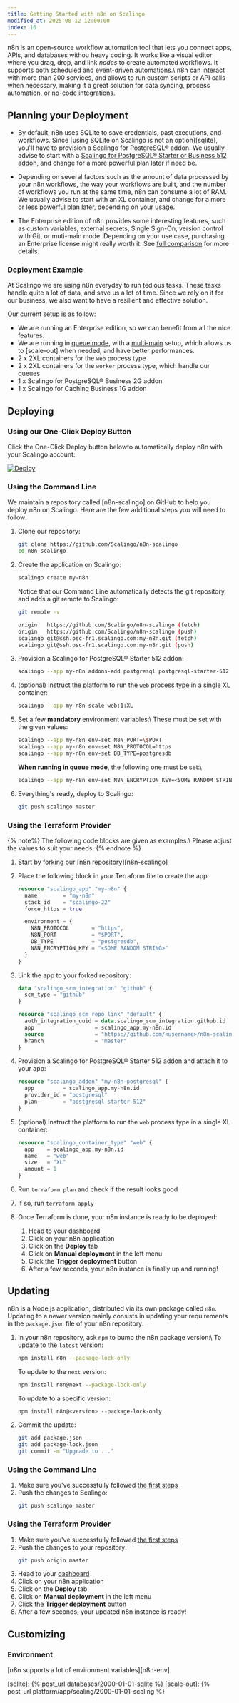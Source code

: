 ```yaml
---
title: Getting Started with n8n on Scalingo
modified_at: 2025-08-12 12:00:00
index: 16
---
```


n8n is an open-source workflow automation tool that lets you connect apps,
APIs, and databases withou heavy coding. It works like a visual editor where
you drag, drop, and link *nodes* to create automated workflows. It supports
both scheduled and event-driven automations.\\
n8n can interact with more than 200 services, and allows to run custom scripts
or API calls when necessary, making it a great solution for data syncing,
process automation, or no-code integrations.


## Planning your Deployment

- By default, n8n uses SQLite to save credentials, past executions, and
  workflows. Since [using SQLite on Scalingo is not an option][sqlite], you'll
  have to provision a Scalingo for PostgreSQL® addon. We usually advise to
  start with a [Scalingo for PostgreSQL® Starter or Business 512
  addon][db-postgresql], and change for a more powerful plan later if need be.

- Depending on several factors such as the amount of data processed by your n8n
  workflows, the way your workflows are built, and the number of workflows you
  run at the same time, n8n can consume a lot of RAM. We usually advise to
  start with an XL container, and change for a more or less powerful plan
  later, depending on your usage.

- The Enterprise edition of n8n provides some interesting features, such as
  custom variables, external secrets, Single Sign-On, version control with Git,
  or muti-main mode. Depending on your use case, purchasing an Enterprise
  license might really worth it. See [full comparison][n8n-editions] for more
  details.

### Deployment Example

At Scalingo we are using n8n everyday to run tedious tasks. These tasks handle
quite a lot of data, and save us a lot of time. Since we rely on it for our
business, we also want to have a resilient and effective solution.

Our current setup is as follow:

- We are running an Enterprise edition, so we can benefit from all the nice
  features.
- We are running in [queue mode], with a [multi-main] setup, which allows us to
  [scale-out] when needed, and have better performances.
- 2 x 2XL containers for the `web` process type
- 2 x 2XL containers for the `worker` process type, which handle our queues
- 1 x Scalingo for PostgreSQL® Business 2G addon
- 1 x Scalingo for Caching Business 1G addon


## Deploying

### Using our One-Click Deploy Button

Click the One-Click Deploy button belowto automatically deploy n8n with your
Scalingo account:

[![Deploy](https://cdn.scalingo.com/deploy/button.svg)][one-click]

### Using the Command Line

We maintain a repository called [n8n-scalingo] on GitHub to help you deploy n8n
on Scalingo. Here are the few additional steps you will need to follow:

1. Clone our repository:
   ```bash
   git clone https://github.com/Scalingo/n8n-scalingo
   cd n8n-scalingo
   ```

2. Create the application on Scalingo:
   ```bash
   scalingo create my-n8n
   ```

   Notice that our Command Line automatically detects the git repository, and
   adds a git remote to Scalingo:
   ```bash
   git remote -v

   origin   https://github.com/Scalingo/n8n-scalingo (fetch)
   origin   https://github.com/Scalingo/n8n-scalingo (push)
   scalingo git@ssh.osc-fr1.scalingo.com:my-n8n.git (fetch)
   scalingo git@ssh.osc-fr1.scalingo.com:my-n8n.git (push)
   ```

3. Provision a Scalingo for PostgreSQL® Starter 512 addon:
   ```bash
   scalingo --app my-n8n addons-add postgresql postgresql-starter-512
   ```

4. (optional) Instruct the platform to run the `web` process type in a single
   XL container:
   ```bash
   scalingo --app my-n8n scale web:1:XL
   ```

5. Set a few **mandatory** environment variables:\\
   These must be set with the given values:
   ```bash
   scalingo --app my-n8n env-set N8N_PORT=\$PORT
   scalingo --app my-n8n env-set N8N_PROTOCOL=https
   scalingo --app my-n8n env-set DB_TYPE=postgresdb
   ```

   **When running in queue mode**, the following one must be set:\\
   ```bash
   scalingo --app my-n8n env-set N8N_ENCRYPTION_KEY=<SOME RANDOM STRING>
   ```

6. Everything's ready, deploy to Scalingo:
   ```bash
   git push scalingo master
   ```

### Using the Terraform Provider

{% note%}
The following code blocks are given as examples.\\
Please adjust the values to suit your needs.
{% endnote %}

1. Start by forking our [n8n repository][n8n-scalingo]
2. Place the following block in your Terraform file to create the app:
   ```terraform
   resource "scalingo_app" "my-n8n" {
     name        = "my-n8n"
     stack_id    = "scalingo-22"
     force_https = true

     environment = {
       N8N_PROTOCOL       = "https",
       N8N_PORT           = "$PORT",
       DB_TYPE            = "postgresdb",
       N8N_ENCRYPTION_KEY = "<SOME RANDOM STRING>"
     }
   }
   ```

3. Link the app to your forked repository:
   ```terraform
   data "scalingo_scm_integration" "github" {
     scm_type = "github"
   }

   resource "scalingo_scm_repo_link" "default" {
     auth_integration_uuid = data.scalingo_scm_integration.github.id
     app                   = scalingo_app.my-n8n.id
     source                = "https://github.com/<username>/n8n-scalingo"
     branch                = "master"
   }
   ```

4. Provision a Scalingo for PostgreSQL® Starter 512 addon and attach it to your
   app:
   ```terraform
   resource "scalingo_addon" "my-n8n-postgresql" {
     app         = scalingo_app.my-n8n.id
     provider_id = "postgresql"
     plan        = "postgresql-starter-512"
   }
   ```

5. (optional) Instruct the platform to run the `web` process type in a single
   XL container:
   ```terraform
   resource "scalingo_container_type" "web" {
     app    = scalingo_app.my-n8n.id
     name   = "web"
     size   = "XL"
     amount = 1
   }
   ```

6. Run `terraform plan` and check if the result looks good
7. If so, run `terraform apply`
8. Once Terraform is done, your n8n instance is ready to be deployed:
   1. Head to your [dashboard]
   2. Click on your n8n application
   3. Click on the **Deploy** tab
   4. Click on **Manual deployment** in the left menu
   5. Click the **Trigger deployment** button
   6. After a few seconds, your n8n instance is finally up and running!


## Updating

n8n is a Node.js application, distributed via its own package called `n8n`.
Updating to a newer version mainly consists in updating your requirements in
the `package.json` file of your n8n repository.

1. In your n8n repository, ask `npm` to bump the n8n package version:\\
   To update to the `latest` version:
   ```bash
   npm install n8n --package-lock-only
   ```

   To update to the `next` version:
   ```bash
   npm install n8n@next --package-lock-only
   ```

   To update to a specific version:
   ```bash
   npm install n8n@<version> --package-lock-only
   ```

2. Commit the update:
   ```bash
   git add package.json
   git add package-lock.json
   git commit -m "Upgrade to ..."
   ```

### Using the Command Line

1. Make sure you've successfully followed [the first steps](#updating)
2. Push the changes to Scalingo:
   ```bash
   git push scalingo master
   ```

### Using the Terraform Provider

1. Make sure you've successfully followed [the first steps](#updating)
2. Push the changes to your repository:
   ```bash
   git push origin master
   ```
3. Head to your [dashboard]
4. Click on your n8n application
5. Click on the **Deploy** tab
6. Click on **Manual deployment** in the left menu
7. Click the **Trigger deployment** button
8. After a few seconds, your updated n8n instance is ready!


## Customizing

### Environment

[n8n supports a lot of environment variables][n8n-env].


[n8n-editions]: https://docs.n8n.io/hosting/community-edition-features/
[queue mode]: https://docs.n8n.io/hosting/scaling/queue-mode/
[multi-main]: https://docs.n8n.io/hosting/scaling/queue-mode/#multi-main-setup

[db-postgresql]: https://www.scalingo.com/databases/postgresql
[dashboard]: https://dashboard.scalingo.com/apps/
[one-click]: https://dashboard.scalingo.com/deploy?source=https://github.com/Scalingo/n8n-scalingo

[sqlite]: {% post_url databases/2000-01-01-sqlite %}
[scale-out]: {% post_url platform/app/scaling/2000-01-01-scaling %}
